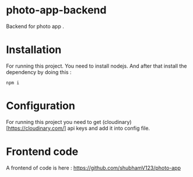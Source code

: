 # photo-app-backend
Backend for photo app .

# Installation 
For running this project. You need to install nodejs. And after that install the dependency by doing this : 

```
npm i

```

# Configuration

For running this project you need to get (cloudinary)[https://cloudinary.com/] api keys and add it into config file.

# Frontend code 

A frontend of code is here  : https://github.com/shubhamV123/photo-app

